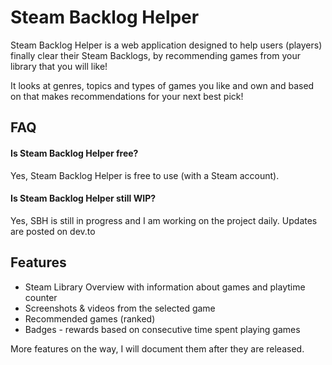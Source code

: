 # Steam Backlog Helper
Steam Backlog Helper is a web application designed to help users (players) finally clear their Steam Backlogs, by recommending games from your library that you will like! 

It looks at genres, topics and types of games you like and own and based on that makes recommendations for your next best pick!


## FAQ

#### Is Steam Backlog Helper free?

Yes, Steam Backlog Helper is free to use (with a Steam account).

#### Is Steam Backlog Helper still WIP?

Yes, SBH is still in progress and I am working on the project daily. Updates are posted on dev.to


## Features

- Steam Library Overview with information about games and playtime counter
- Screenshots & videos from the selected game
- Recommended games (ranked)
- Badges - rewards based on consecutive time spent playing games

More features on the way, I will document them after they are released.



